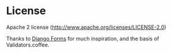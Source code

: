 License
=======

Apache 2 license (http://www.apache.org/licenses/LICENSE-2.0)

Thanks to [Django Forms](https://docs.djangoproject.com/en/1.4/topics/forms/) for much inspiration, and the basis of Validators.coffee.
